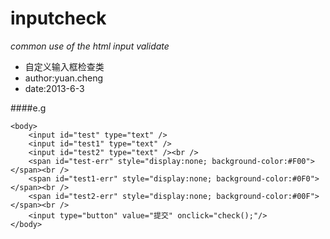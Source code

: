 inputcheck
==========

*common use of the html input validate*


* 自定义输入框检查类
* author:yuan.cheng
* date:2013-6-3

####e.g
	<script language="JavaScript" type="text/javascript">
		$(document).ready(function(e) {
			$(':text').InputCheck({
				defaultTemplate:'<b>{msg}</b>',//错误信息显示模板，{msg}会被替换为错误提示消息
				validators:[{//检查器组，可以定义多个检查器
					validator:function(v,e){//定义检查规则，v为输入框的值,e目录输入框对象，在此可对其进行操作。
						return v>10;//返回结果必需为bool型
					},
					msg:'请输入大于10的数字',//错误提示信息
					template:'<i>{msg}</i>'//也可以为每个检查器定义消息显示样式模板
				},
				{
					validator:'phone',//可以使用内置检查器。其他内置检查器还有email,mobile,url,number等
					msg:'请输入正确电话号码'
				},
				{
					type:'ajax',//支持ajax异步验证
					parameterName:'name',//传入参数名
					url:'http://123.4556.com/checkusername.do',
					validator:function(v){//此时validator函数在ajax返回后调用，v为返回值(json格式)
						return v.result=='true';
					},
					msg:'用户名重复'
				}]
			});
		});
		function check(){
			alert($(':text').check());//也可外部调用
		}
	</script>
	</head>
	
	<body>
		<input id="test" type="text" />
		<input id="test1" type="text" />
		<input id="test2" type="text" /><br />
		<span id="test-err" style="display:none; background-color:#F00"></span><br />
		<span id="test1-err" style="display:none; background-color:#0F0"></span><br />
		<span id="test2-err" style="display:none; background-color:#00F"></span><br />
		<input type="button" value="提交" onclick="check();"/>
	</body>



